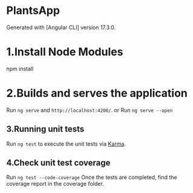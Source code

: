 # PlantsApp
Generated with [Angular CLI] version 17.3.0.

# 1.Install Node Modules
npm install

# 2.Builds and serves the application
Run `ng serve` and `http://localhost:4200/`. 
or
Run `ng serve --open` 

## 3.Running unit tests
Run `ng test` to execute the unit tests via [Karma](https://karma-runner.github.io).

## 4.Check unit test coverage
Run `ng test --code-coverage`
Once the tests are completed, find the coverage report in the coverage folder.
